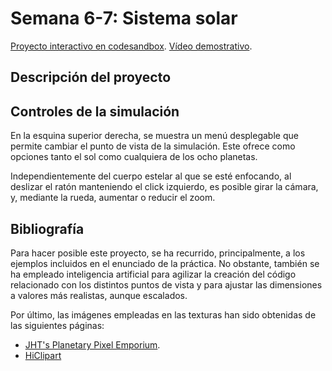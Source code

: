 # Semana 6-7: Sistema solar

[Proyecto interactivo en codesandbox](https://codesandbox.io/p/sandbox/6ffw7j).
[Vídeo demostrativo]().

## Descripción del proyecto

## Controles de la simulación

En la esquina superior derecha, se muestra un menú desplegable que permite cambiar el punto de vista de la simulación. Este ofrece como opciones tanto el sol como cualquiera de los ocho planetas.

Independientemente del cuerpo estelar al que se esté enfocando, al deslizar el ratón manteniendo el click izquierdo, es posible girar la cámara, y, mediante la rueda, aumentar o reducir el zoom.

## Bibliografía

Para hacer posible este proyecto, se ha recurrido, principalmente, a los ejemplos incluidos en el enunciado de la práctica. No obstante, también se ha empleado inteligencia artificial para agilizar la creación del código relacionado con los distintos puntos de vista y para ajustar las dimensiones a valores más realistas, aunque escalados.

Por último, las imágenes empleadas en las texturas han sido obtenidas de las siguientes páginas:
- [JHT's Planetary Pixel Emporium](https://planetpixelemporium.com/index.php).
- [HiClipart](https://www.hiclipart.com/)
